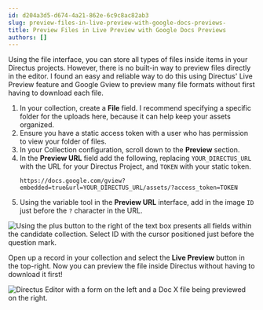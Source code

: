 ```yaml
---
id: d204a3d5-d674-4a21-862e-6c9c8ac82ab3
slug: preview-files-in-live-preview-with-google-docs-previews-
title: Preview Files in Live Preview with Google Docs Previews
authors: []
---
```

Using the file interface, you can store all types of files inside items in your Directus projects. However, there is no built-in way to preview files directly in the editor. I found an easy and reliable way to do this using Directus' Live Preview feature and Google Gview to preview many file formats without first having to download each file.

1. In your collection, create a **File** field. I recommend specifying a specific folder for the uploads here, because it can help keep your assets organized.
2. Ensure you have a static access token with a user who has permission to view your folder of files.
3. In your Collection configuration, scroll down to the **Preview** section.
4. In the **Preview URL** field add the following, replacing `YOUR_DIRECTUS_URL` with the URL for your Directus Project, and `TOKEN` with your static token.
	```
    https://docs.google.com/gview?embedded=true&url=YOUR_DIRECTUS_URL/assets/?access_token=TOKEN
    ```
5. Using the variable tool in the **Preview URL** interface, add in the image `ID` just before the `?` character in the URL.

![Using the plus button to the right of the text box presents all fields within the candidate collection. Select ID with the cursor positioned just before the question mark.](https://product-team.directus.app/assets/d4018c0d-65e1-42f7-a957-660069934abc.webp)

Open up a record in your collection and select the **Live Preview** button in the top-right. Now you can preview the file inside Directus without having to download it first!

![Directus Editor with a form on the left and a Doc X file being previewed on the right.](https://product-team.directus.app/assets/a5aba0b0-c254-41d5-987d-78859077604b.webp)